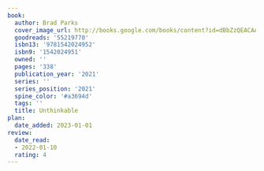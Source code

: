 ```yaml
---
book:
  author: Brad Parks
  cover_image_url: http://books.google.com/books/content?id=dBbZzQEACAAJ&printsec=frontcover&img=1&zoom=1&source=gbs_api
  goodreads: '55219770'
  isbn13: '9781542024952'
  isbn9: '1542024951'
  owned: ''
  pages: '338'
  publication_year: '2021'
  series: ''
  series_position: '2021'
  spine_color: '#a3694d'
  tags: ''
  title: Unthinkable
plan:
  date_added: 2023-01-01
review:
  date_read:
  - 2022-01-10
  rating: 4
---
```

